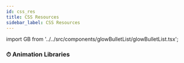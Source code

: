 ```yaml
---
id: css_res
title: CSS Resources
sidebar_label: CSS Resources
---
```


import GB from '../../src/components/glowBulletList/glowBulletList.tsx';

### ⏱ Animation Libraries

<GB link="" item="CSShake"/>
<GB link="" item="Animate.css"/>
<GB link="" item="AnimeJS"/>
<GB link="" item="GreenSock (GSAP)"/>
<GB link="" item="Magic Animations"/>
<GB link="" item="Hover css"/>
<GB link="" item="AniJS"/>
<GB link="" item="Wicked CSS"/>
<GB link="" item="Tuesday"/>
<GB link="" item="Mo.js"/>
<GB link="" item="Bounce.js"/>

